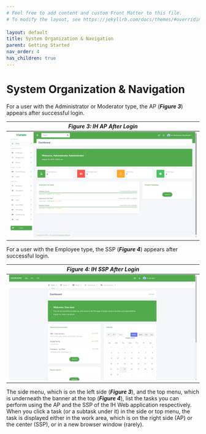 ```yaml
---
# Feel free to add content and custom Front Matter to this file.
# To modify the layout, see https://jekyllrb.com/docs/themes/#overriding-theme-defaults

layout: default
title: System Organization & Navigation
parent: Getting Started
nav_order: 4
has_children: true
---
```


# System Organization & Navigation

For a user with the Administrator or Moderator type, the AP (***Figure 3***) appears after successful login.  

| ***Figure 3: IH AP After Login*** |
|:--:| 
| ![admin panel](admin-panel.png) | 

For a user with the Employee type, the SSP (***Figure 4***) appears after successful login.  

| ***Figure 4: IH SSP After Login*** |
|:--:| 
| ![admin panel](self-service-portal.png) | 

The side menu, which is on the left side (***Figure 3***), and the top menu, which is underneath the banner at the top (***Figure 4***), list the tasks you can perform using the AP and the SSP of the IH Web application respectively. When you click a task (or a subtask under it) in the side or top menu, the task is displayed either in the work area, which is on the right side (AP) or the center (SSP), or in a new browser window (rarely).